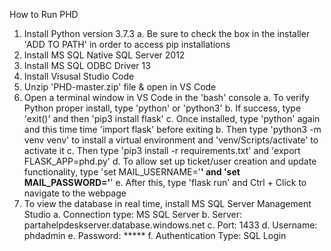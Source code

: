 How to Run PHD

1. Install Python version 3.7.3
	a. Be sure to check the box in the installer 'ADD TO PATH' in order to access pip installations
2. Install MS SQL Native SQL Server 2012
3. Install MS SQL ODBC Driver 13
4. Install Visusal Studio Code
5. Unzip 'PHD-master.zip' file & open in VS Code
6. Open a terminal window in VS Code in the 'bash' console
	a. To verify Python proper install, type 'python' or 'python3'
		b. If success, type 'exit()' and then 'pip3 install flask'
		c. Once installed, type 'python' again and this time time 'import flask' before exiting
	b. Then type 'python3 -m venv venv' to install a virtual environment and 'venv/Scripts/activate' to activate it
	c. Then type 'pip3 install -r requirements.txt' and 'export FLASK_APP=phd.py'
	d. To allow set up ticket/user creation and update functionality, type 'set MAIL_USERNAME='******' and 'set MAIL_PASSWORD='******'
	e. After this, type 'flask run' and Ctrl + Click to navigate to the webpage
7. To view the database in real time, install MS SQL Server Management Studio
	a. Connection type: MS SQL Server
	b. Server: partahelpdeskserver.database.windows.net
	c. Port: 1433
	d. Username: phdadmin
	e. Password: *****
	f. Authentication Type: SQL Login